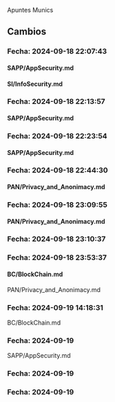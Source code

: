 Apuntes Munics 
## Cambios

### Fecha: 2024-09-18 22:07:43

#### SAPP/AppSecurity.md
#### SI/InfoSecurity.md 


### Fecha: 2024-09-18 22:13:57

####  SAPP/AppSecurity.md


### Fecha: 2024-09-18 22:23:54

#### SAPP/AppSecurity.md 


### Fecha: 2024-09-18 22:44:30

#### PAN/Privacy_and_Anonimacy.md


### Fecha: 2024-09-18 23:09:55

#### PAN/Privacy_and_Anonimacy.md



### Fecha: 2024-09-18 23:10:37

#### 



### Fecha: 2024-09-18 23:53:37

#### BC/BlockChain.md
PAN/Privacy_and_Anonimacy.md



### Fecha: 2024-09-19 14:18:31

 BC/BlockChain.md



### Fecha: 2024-09-19

 SAPP/AppSecurity.md



### Fecha: 2024-09-19

 



### Fecha: 2024-09-19

 

